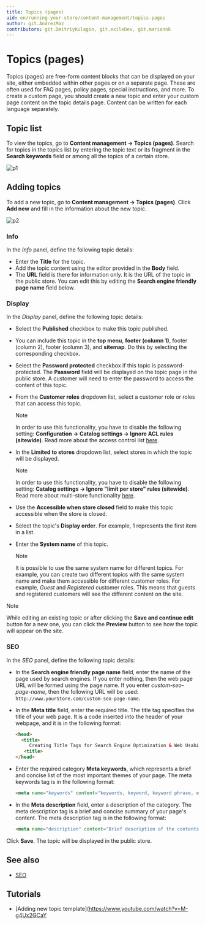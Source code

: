 ```yaml
---
title: Topics (pages)
uid: en/running-your-store/content-management/topics-pages
author: git.AndreiMaz
contributors: git.DmitriyKulagin, git.exileDev, git.mariannk
---
```


# Topics (pages)

Topics (pages) are free-form content blocks that can be displayed on your site, either embedded within other pages or on a separate page. These are often used for FAQ pages, policy pages, special instructions, and more. To create a custom page, you should create a new topic and enter your custom page content on the topic details page. Content can be written for each language separately.

## Topic list

To view the topics, go to **Content management → Topics (pages)**.
Search for topics in the topics list by entering the topic text or its fragment in the **Search keywords** field or among all the topics of a certain store.

![p1](_static/topics-pages/topic-list.jpg)

## Adding topics

To add a new topic, go to **Content management → Topics (pages)**.
Click **Add new** and fill in the information about the new topic.

![p2](_static/topics-pages/new-topic.jpg)

### Info
In the *Info* panel, define the following topic details:
* Enter the **Title** for the topic.
* Add the topic content using the editor provided in the **Body** field.
* The **URL** field is there for information only. It is the URL of the topic in the public store. You can edit this by editing the **Search engine friendly page name** field below.

### Display
In the *Display* panel, define the following topic details:
* Select the **Published** checkbox to make this topic published.
* You can include this topic in the **top menu**, **footer (column 1)**, footer (column 2), footer (column 3), and **sitemap**. Do this by selecting the corresponding checkbox.
* Select the **Password protected** checkbox if this topic is password-protected. The **Password** field will be displayed on the topic page in the public store. A customer will need to enter the password to access the content of this topic.
* From the **Customer roles** dropdown list, select a customer role or roles that can access this topic.
  > [!NOTE]
  >
  > In order to use this functionality, you have to disable the following setting: **Configuration → Catalog settings → Ignore ACL rules (sitewide)**. Read more about the access control list [here](xref:en/running-your-store/customer-management/access-control-list).

* In the **Limited to stores** dropdown list, select stores in which the topic will be displayed.
  > [!NOTE]
  >
	> In order to use this functionality, you have to disable the following setting: **Catalog settings → Ignore "limit per store" rules (sitewide)**. Read more about multi-store functionality [here](xref:en/getting-started/advanced-configuration/multi-store).

* Use the **Accessible when store closed** field to make this topic accessible when the store is closed.
* Select the topic's **Display order**. For example, 1 represents the first item in a list.
* Enter the **System name** of this topic. 
  > [!NOTE]
  >
  > It is possible to use the same system name for different topics. For example, you can create two different topics with the same system name and make them accessible for different customer roles. For example, *Guest* and *Registered* customer roles. This means that guests and registered customers will see the different content on the site. 

> [!NOTE]
>
> While editing an existing topic or after clicking the **Save and continue edit** button for a new one, you can click the **Preview** button to see how the topic will appear on the site.

### SEO
In the *SEO* panel, define the following topic details:
* In the **Search engine friendly page name** field, enter the name of the page used by search engines. If you enter nothing, then the web page URL will be formed using the page name. If you enter *custom-seo-page-name*, then the following URL will be used: `http://www.yourStore.com/custom-seo-page-name`.
* In the **Meta title** field, enter the required title. The title tag specifies the title of your web page. It is a code inserted into the header of your webpage, and it is in the following format:

   ```html
   <head>
     <title>
        Creating Title Tags for Search Engine Optimization & Web Usability
      <title>
   </head>
   ```
* Enter the required category **Meta keywords**, which represents a brief and concise list of the most important themes of your page. The meta keywords tag is in the following format:

   ```html
   <meta name="keywords" content="keywords, keyword, keyword phrase, etc.">
   ```

* In the **Meta description** field, enter a description of the category. The meta description tag is a brief and concise summary of your page's content. The meta description tag is in the following format:

   ```html
   <meta name="description" content="Brief description of the contents of your page.">
   ```

Click **Save**. The topic will be displayed in the public store.

## See also

- [SEO](xref:en/running-your-store/search-engine-optimization)

## Tutorials

- [Adding new topic template](https://www.youtube.com/watch?v=M-g4Ux2GCaY
